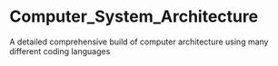 # Computer_System_Architecture
A detailed comprehensive build of computer architecture using many different coding languages
